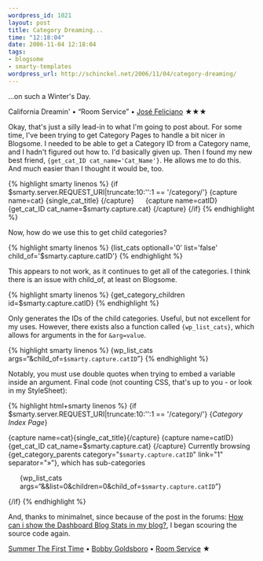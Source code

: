 ```yaml
--- 
wordpress_id: 1021
layout: post
title: Category Dreaming...
time: "12:18:04"
date: 2006-11-04 12:18:04
tags: 
- blogsome
- smarty-templates
wordpress_url: http://schinckel.net/2006/11/04/category-dreaming/
---
```

...on such a Winter's Day.

California Dreamin' • “Room Service” • [José Feliciano][1] ★★★

Okay, that's just a silly lead-in to what I'm going to post about. For some time, I've been trying to get Category Pages to handle a bit nicer in Blogsome. I needed to be able to get a Category ID from a Category name, and I hadn't figured out how to. I'd basically given up. Then I found my new best friend, `{get_cat_ID cat_name='Cat_Name'}`. He allows me to do this. And much easier than I thought it would be, too. 

{% highlight smarty linenos %}
    {if $smarty.server.REQUEST_URI|truncate:10:'':1 == '/category/'}
        {capture name=cat}
            {single_cat_title}
        {/capture}     
        {capture name=catID}
            {get_cat_ID cat_name=$smarty.capture.cat}
        {/capture}
    {/if}
{% endhighlight %}

Now, how do we use this to get child categories? 

{% highlight smarty linenos %}
    {list_cats optionall='0' list='false' child_of='$smarty.capture.catID'}
{% endhighlight %}

This appears to not work, as it continues to get all of the categories. I think there is an issue with child_of, at least on Blogsome.

{% highlight smarty linenos %}
    {get_category_children id=$smarty.capture.catID}
{% endhighlight %}

Only generates the IDs of the child categories. Useful, but not excellent for my uses. However, there exists also a function called `{wp_list_cats}`, which allows for arguments in the for `&arg=value`. 

{% highlight smarty linenos %}
    {wp_list_cats args=“&child_of=`$smarty.capture.catID`”} 
{% endhighlight %}

Notably, you must use double quotes when trying to embed a variable inside an argument. Final code (not counting CSS, that's up to you - or look in my StyleSheet):

{% highlight html+smarty linenos %}
{if $smarty.server.REQUEST_URI|truncate:10:'':1 == '/category/'} 
    {*Category Index Page*}
    <div class=“catNav”>
        {capture name=cat}{single_cat_title}{/capture}
        {capture name=catID}
            {get_cat_ID cat_name=$smarty.capture.cat}
        {/capture}
        Currently browsing 
        {get_category_parents category="`$smarty.capture.catID`" link="1" separator="&raquo;"}, which has sub-categories 
        <ul class=“inlineCatList”>
            {wp_list_cats args=“&&list=0&children=0&child_of=`$smarty.capture.catID`”}
        </ul>
    </div>
{/if}
{% endhighlight %}
        
        
And, thanks to minimalnet, since because of the post in the forums: [How can i show the Dashboard Blog Stats in my blog?][2], I began scouring the source code again. 

[Summer The First Time][3] • [Bobby Goldsboro][4] • [Room Service][5] ★

   [1]: http://www.google.com/search?q=%22Jos%C3%A9%20Feliciano%22
   [2]: http://blogsome-forum.blogsome.com/viewtopic.php?p=11526#11526
   [3]: http://phobos.apple.com/WebObjects/MZSearch.woa/wa/advancedSearchResults?songTerm=Summer+The+First+Time&artistTerm=Bobby+Goldsboro
   [4]: http://phobos.apple.com/WebObjects/MZSearch.woa/wa/advancedSearchResults?artistTerm=Bobby+Goldsboro
   [5]: http://phobos.apple.com/WebObjects/MZSearch.woa/wa/advancedSearchResults?albumTerm=Room+Service&artistTerm=

